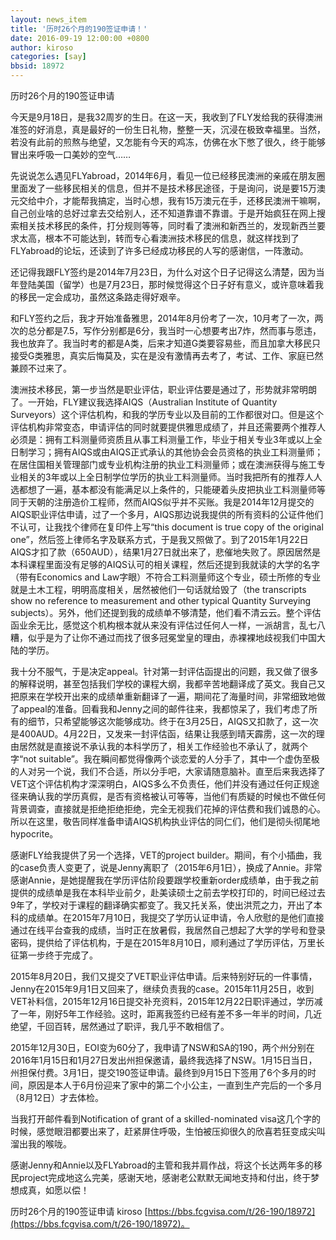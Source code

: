 ```yaml
---
layout: news_item
title: '历时26个月的190签证申请！'
date: 2016-09-19 12:00:00 +0800
author: kiroso
categories: [say]
bbsid: 18972
---
```


历时26个月的190签证申请

今天是9月18日，是我32周岁的生日。在这一天，我收到了FLY发给我的获得澳洲准签的好消息，真是最好的一份生日礼物，整整一天，沉浸在极致幸福里。当然，若没有此前的煎熬与绝望，又怎能有今天的鸡冻，仿佛在水下憋了很久，终于能够冒出来呼吸一口美妙的空气……

先说说怎么遇见FLYabroad，2014年6月，看见一位已经移民澳洲的亲戚在朋友圈里面发了一些移民相关的信息，但并不是技术移民途径，于是询问，说是要15万澳元交给中介，才能帮我搞定，当时心想，我有15万澳元在手，还移民澳洲干嘛啊，自己创业啥的总好过拿去交给别人，还不知道靠谱不靠谱。于是开始疯狂在网上搜索相关技术移民的条件，打分规则等等，同时看了澳洲和新西兰的，发现新西兰要求太高，根本不可能达到，转而专心看澳洲技术移民的信息，就这样找到了FLYabroad的论坛，还读到了许多已经成功移民的人写的感谢信，一阵激动。

还记得我跟FLY签约是2014年7月23日，为什么对这个日子记得这么清楚，因为当年登陆美国（留学）也是7月23日，那时候觉得这个日子好有意义，或许意味着我的移民一定会成功，虽然这条路走得好艰辛。

和FLY签约之后，我才开始准备雅思，2014年8月份考了一次，10月考了一次，两次的总分都是7.5，写作分别都是6分，我当时一心想要考出7炸，然而事与愿违，我也放弃了。我当时考的都是A类，后来才知道G类要容易些，而且加拿大移民只接受G类雅思，真实后悔莫及，实在是没有激情再去考了，考试、工作、家庭已然兼顾不过来了。

澳洲技术移民，第一步当然是职业评估，职业评估要是通过了，形势就非常明朗了。一开始，FLY建议我选择AIQS（Australian Institute of Quantity Surveyors）这个评估机构，和我的学历专业以及目前的工作都很对口。但是这个评估机构非常变态，申请评估的同时就要提供雅思成绩了，并且还需要两个推荐人必须是：拥有工料测量师资质且从事工料测量工作，毕业于相关专业3年或以上全日制学习；拥有AIQS或由AIQS正式承认的其他协会会员资格的执业工料测量师；在居住国相关管理部门或专业机构注册的执业工料测量师；或在澳洲获得与施工专业相关的3年或以上全日制学位学历的执业工料测量师。当时我把所有的推荐人人选都想了一遍，基本都没有能满足以上条件的，只能硬着头皮把执业工料测量师等同于天朝的注册造价工程师，然而AIQS似乎并不买账。我是2014年12月提交的AIQS职业评估申请，过了一个多月，AIQS那边说我提供的所有资料的公证件他们不认可，让我找个律师在复印件上写“this document is true copy of the original one”，然后签上律师名字及联系方式，于是我又照做了。到了2015年1月22日AIQS才扣了款（650AUD），结果1月27日就出来了，悲催地失败了。原因居然是本科课程里面没有足够的AIQS认可的相关课程，然后还提到我就读的大学的名字（带有Economics and Law字眼）不符合工料测量师这个专业，硕士所修的专业就是土木工程，明明高度相关，居然被他们一句话就给毁了（the transcripts show no reference to measurement and other typical Quantity Surveying subjects）。另外，他们还提到我的成绩单不够清楚，他们看不清云云。整个评估函业余无比，感觉这个机构根本就从来没有评估过任何人一样，一派胡言，乱七八糟，似乎是为了让你不通过而找了很多冠冕堂皇的理由，赤裸裸地歧视我们中国大陆的学历。

我十分不服气，于是决定appeal。针对第一封评估函提出的问题，我又做了很多的解释说明，甚至包括我们学校的课程大纲，我都辛苦地翻译成了英文。我自己又把原来在学校开出来的成绩单重新翻译了一遍，期间花了海量时间，非常细致地做了appeal的准备。回看我和Jenny之间的邮件往来，我都惊呆了，我们考虑了所有的细节，只希望能够这次能够成功。终于在3月25日，AIQS又扣款了，这一次是400AUD。4月22日，又发来一封评估函，结果让我感到晴天霹雳，这一次的理由居然就是直接说不承认我的本科学历了，相关工作经验也不承认了，就两个字“not suitable”。我在瞬间都觉得像两个谈恋爱的人分手了，其中一个虚伪至极的人对另一个说，我们不合适，所以分手吧，大家请随意脑补。直至后来我选择了VET这个评估机构才深深明白，AIQS多么不负责任，他们并没有通过任何正规途径来确认我的学历真假，是否有资格被认可等等，当他们有质疑的时候也不做任何背景调查，直接就是拒绝拒绝拒绝，完全无视我们花掉的评估费和我们诚恳的心。所以在这里，敬告同样准备申请AIQS机构执业评估的同仁们，他们是彻头彻尾地hypocrite。

感谢FLY给我提供了另一个选择，VET的project builder。期间，有个小插曲，我的case负责人变更了，说是Jenny离职了（2015年6月1日），换成了Annie。非常感谢Annie，是她提醒我在学历评估阶段要跟学校重新order成绩单，由于我之前提供的成绩单是我在本科毕业前夕，赴美读硕士之前去学校打印的，时间已经过去9年了，学校对于课程的翻译确实都变了。我又托关系，使出洪荒之力，开出了本科的成绩单。在2015年7月10日，我提交了学历认证申请，令人欣慰的是他们直接通过在线平台查我的成绩，当时正在放暑假，我居然自己想起了大学的学号和登录密码，提供给了评估机构，于是在2015年8月10日，顺利通过了学历评估，万里长征第一步终于完成了。

2015年8月20日，我们又提交了VET职业评估申请。后来特别好玩的一件事情，Jenny在2015年9月1日又回来了，继续负责我的case。2015年11月25日，收到VET补料信，2015年12月16日提交补充资料，2015年12月22日职评通过，学历减了一年，刚好5年工作经验。这时，距离我签约已经有差不多一年半的时间，几近绝望，千回百转，居然通过了职评，我几乎不敢相信了。

2015年12月30日，EOI变为60分了，我申请了NSW和SA的190，两个州分别在2016年1月15日和1月27日发出州担保邀请，最终我选择了NSW。1月15日当日，州担保付费。3月1日，提交190签证申请。最终到9月15日下签用了6个多月的时间，原因是本人于6月份迎来了家中的第二个小公主，一直到生产完后的一个多月（8月12日）才去体检。

当我打开邮件看到Notification of grant of a skilled-nominated visa这几个字的时候，感觉眼泪都要出来了，赶紧屏住呼吸，生怕被压抑很久的欣喜若狂变成尖叫溜出我的喉咙。

感谢Jenny和Annie以及FLYabroad的主管和我并肩作战，将这个长达两年多的移民project完成地这么完美，感谢天地，感谢老公默默无闻地支持和付出，终于梦想成真，如愿以偿！

历时26个月的190签证申请 kiroso [https://bbs.fcgvisa.com/t/26-190/18972](https://bbs.fcgvisa.com/t/26-190/18972)。